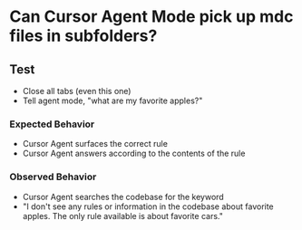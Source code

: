 # Can Cursor Agent Mode pick up mdc files in subfolders?

## Test
- Close all tabs (even this one)
- Tell agent mode, "what are my favorite apples?"

### Expected Behavior
- Cursor Agent surfaces the correct rule
- Cursor Agent answers according to the contents of the rule

### Observed Behavior
- Cursor Agent searches the codebase for the keyword
- "I don't see any rules or information in the codebase about favorite apples. The only rule available is about favorite cars."